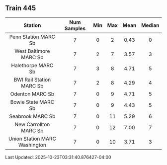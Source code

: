 ## Train 445

| Station | Num Samples | Min | Max | Mean | Median |
| :-----: | :---------: | :-: | :-: | :--: | :----: |
| Penn Station MARC Sb | 7 | 0 | 2 | 0.43 | 0 |
| West Baltimore MARC Sb | 7 | 2 | 7 | 3.57 | 3 |
| Halethorpe MARC Sb | 7 | 3 | 8 | 4.71 | 5 |
| BWI Rail Station MARC Sb | 7 | 2 | 8 | 4.29 | 4 |
| Odenton MARC Sb | 7 | 0 | 9 | 4.71 | 5 |
| Bowie State MARC Sb | 7 | 0 | 9 | 4.43 | 5 |
| Seabrook MARC Sb | 7 | 0 | 11 | 5.29 | 6 |
| New Carrollton MARC Sb | 7 | 0 | 12 | 7.00 | 7 |
| Union Station MARC Washington | 7 | 0 | 10 | 3.71 | 3 |


Last Updated: 2025-10-23T03:31:40.876427-04:00